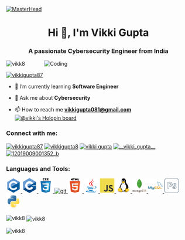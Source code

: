 [![MasterHead](https://www.impactqa.com/wp-content/uploads/2020/06/ImpactQA-Role-of-Software-Testing-in-Cyber-Security.jpg)](https://rishavchanda.io)
<h1 align="center">Hi 👋, I'm Vikki Gupta</h1>
<h3 align="center">A passionate Cybersecurity Engineer from India</h3>
<img align="right" alt="Coding" width="400" src="https://csspoint101.com/wp-content/uploads/2020/10/Developer-on-laptop.gif">

<p align="left"> <img src="https://komarev.com/ghpvc/?username=vikk8&label=Profile%20views&color=0e75b6&style=flat" alt="vikk8" /> </p>

<p align="left"> <a href="https://twitter.com/vikkigupta87" target="blank"><img src="https://img.shields.io/twitter/follow/vikkigupta87?logo=twitter&style=for-the-badge" alt="vikkigupta87" /></a> </p>

- 🌱 I’m currently learning **Software Engineer**

- 💬 Ask me about **Cybersecurity**

- 📫 How to reach me **vikkigupta081@gmail.com**
[![@vikki's Holopin board](https://holopin.io/api/user/board?user=vikki)](https://holopin.io/@vikki)

<h3 align="left">Connect with me:</h3>
<p align="left">
<a href="https://twitter.com/vikkigupta87" target="blank"><img align="center" src="https://raw.githubusercontent.com/rahuldkjain/github-profile-readme-generator/master/src/images/icons/Social/twitter.svg" alt="vikkigupta87" height="30" width="40" /></a>
<a href="https://linkedin.com/in/vikkigupta8" target="blank"><img align="center" src="https://raw.githubusercontent.com/rahuldkjain/github-profile-readme-generator/master/src/images/icons/Social/linked-in-alt.svg" alt="vikkigupta8" height="30" width="40" /></a>
<a href="https://fb.com/vikki gupta" target="blank"><img align="center" src="https://raw.githubusercontent.com/rahuldkjain/github-profile-readme-generator/master/src/images/icons/Social/facebook.svg" alt="vikki gupta" height="30" width="40" /></a>
<a href="https://instagram.com/__vikki_gupta__" target="blank"><img align="center" src="https://raw.githubusercontent.com/rahuldkjain/github-profile-readme-generator/master/src/images/icons/Social/instagram.svg" alt="__vikki_gupta__" height="30" width="40" /></a>
<a href="https://www.hackerrank.com/12019009001352_b" target="blank"><img align="center" src="https://raw.githubusercontent.com/rahuldkjain/github-profile-readme-generator/master/src/images/icons/Social/hackerrank.svg" alt="12019009001352_b" height="30" width="40" /></a>
</p>

<h3 align="left">Languages and Tools:</h3>
<p align="left"> <a href="https://www.cprogramming.com/" target="_blank" rel="noreferrer"> <img src="https://raw.githubusercontent.com/devicons/devicon/master/icons/c/c-original.svg" alt="c" width="40" height="40"/> </a> <a href="https://www.w3schools.com/cpp/" target="_blank" rel="noreferrer"> <img src="https://raw.githubusercontent.com/devicons/devicon/master/icons/cplusplus/cplusplus-original.svg" alt="cplusplus" width="40" height="40"/> </a> <a href="https://www.w3schools.com/css/" target="_blank" rel="noreferrer"> <img src="https://raw.githubusercontent.com/devicons/devicon/master/icons/css3/css3-original-wordmark.svg" alt="css3" width="40" height="40"/> </a> <a href="https://git-scm.com/" target="_blank" rel="noreferrer"> <img src="https://www.vectorlogo.zone/logos/git-scm/git-scm-icon.svg" alt="git" width="40" height="40"/> </a> <a href="https://www.w3.org/html/" target="_blank" rel="noreferrer"> <img src="https://raw.githubusercontent.com/devicons/devicon/master/icons/html5/html5-original-wordmark.svg" alt="html5" width="40" height="40"/> </a> <a href="https://www.java.com" target="_blank" rel="noreferrer"> <img src="https://raw.githubusercontent.com/devicons/devicon/master/icons/java/java-original.svg" alt="java" width="40" height="40"/> </a> <a href="https://developer.mozilla.org/en-US/docs/Web/JavaScript" target="_blank" rel="noreferrer"> <img src="https://raw.githubusercontent.com/devicons/devicon/master/icons/javascript/javascript-original.svg" alt="javascript" width="40" height="40"/> </a> <a href="https://www.linux.org/" target="_blank" rel="noreferrer"> <img src="https://raw.githubusercontent.com/devicons/devicon/master/icons/linux/linux-original.svg" alt="linux" width="40" height="40"/> </a> <a href="https://www.mongodb.com/" target="_blank" rel="noreferrer"> <img src="https://raw.githubusercontent.com/devicons/devicon/master/icons/mongodb/mongodb-original-wordmark.svg" alt="mongodb" width="40" height="40"/> </a> <a href="https://www.mysql.com/" target="_blank" rel="noreferrer"> <img src="https://raw.githubusercontent.com/devicons/devicon/master/icons/mysql/mysql-original-wordmark.svg" alt="mysql" width="40" height="40"/> </a> <a href="https://www.photoshop.com/en" target="_blank" rel="noreferrer"> <img src="https://raw.githubusercontent.com/devicons/devicon/master/icons/photoshop/photoshop-line.svg" alt="photoshop" width="40" height="40"/> </a> <a href="https://www.python.org" target="_blank" rel="noreferrer"> <img src="https://raw.githubusercontent.com/devicons/devicon/master/icons/python/python-original.svg" alt="python" width="40" height="40"/> </a> </p>

<p><img align="left" src="https://github-readme-stats.vercel.app/api/top-langs?username=vikk8&show_icons=true&locale=en&layout=compact" alt="vikk8" /></p>

<p>&nbsp;<img align="center" src="https://github-readme-stats.vercel.app/api?username=vikk8&show_icons=true&locale=en" alt="vikk8" /></p>

<p><img align="center" src="https://github-readme-streak-stats.herokuapp.com/?user=vikk8&" alt="vikk8" /></p>
